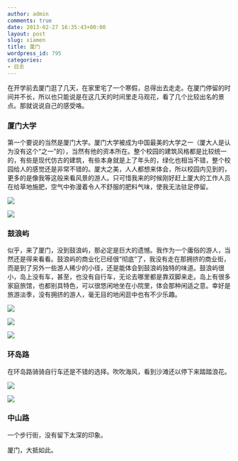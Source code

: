 ```yaml
---
author: admin
comments: true
date: 2013-02-27 16:35:43+00:00
layout: post
slug: xiamen
title: 厦门
wordpress_id: 795
categories:
- 日志
---
```


在开学前去厦门逛了几天，在家里宅了一个寒假，总得出去走走。在厦门停留的时间并不长，所以也只能说是在这几天的时间里走马观花，看了几个比较出名的景点。那就说说自己的感受咯。

<!-- more -->


### 厦门大学


第一个要说的当然是厦门大学。厦门大学被成为中国最美的大学之一（厦大人是认为没有这个“之一”的），当然有他的资本所在。整个校园的建筑风格都是比较统一的，有些是现代仿古的建筑，有些本身就是上了年头的，绿化也相当不错，整个校园给人的感觉还是非常不错的。厦大之美，人人都想来体会，所以校园内见到的，更多的是像我等这般来看风景的游人。只可惜我来的时候刚好赶上厦大的工作人员在给草地施肥，空气中弥漫着令人不舒服的肥料气味，使我无法驻足停留。


![](http://m3.img.libdd.com/farm5/2013/0223/21/D9704DE40374936D3C38FFCD4B7B099F7E85A42876B50_800_600.jpg)




![](http://m1.img.libdd.com/farm5/2013/0223/22/9D1D90EEBC1CDB4A61B728AD586977A990AB2A6236294_800_600.jpg)





### 鼓浪屿


似乎，来了厦门，没到鼓浪屿，那必定是巨大的遗憾。我作为一个庸俗的游人，当然还是得来看看。鼓浪屿的商业化已经很“彻底”了，我没有走在那拥挤的商业街，而是到了另外一些游人稀少的小径，还是能体会到鼓浪屿独特的味道。鼓浪屿很小，岛上没有车，甚至，也没有自行车，无论去哪里都是靠双脚来走。岛上有很多家庭旅馆，也都别具特色，可以很悠闲地坐在小院里，体会那种闲适之意。幸好是旅游淡季，没有拥挤的游人，毫无目的地闲逛中也有不少乐趣。


![](http://m2.img.libdd.com/farm5/2013/0228/00/2072E37A3A030FF4AC3AD29E4C55C946D000FFB10C445_1280_720.jpg)




![](http://m3.img.libdd.com/farm5/2013/0228/00/907383341E016C71336CD0B2722E7CE6ABAF1FF58CF9A_500_375.jpg)




![](http://m1.img.libdd.com/farm4/2013/0228/00/B22BC3B8D5188E0D308D15787800EFB3B178F6BBB1FCE_800_600.jpg)





### 环岛路


在环岛路骑骑自行车还是不错的选择。吹吹海风，看到沙滩还以停下来踏踏浪花。

![](http://m2.img.libdd.com/farm5/2013/0228/00/C87D0F7BEDEB38DF984744B109040AC577A54D73E274D_500_375.jpg)

![](http://m1.img.libdd.com/farm4/2013/0228/00/71B72BF405F315CFA5759AC5BE90C55182BBBE6C2038F_500_375.jpg)


### 中山路


一个步行街，没有留下太深的印象。


厦门，大抵如此。
